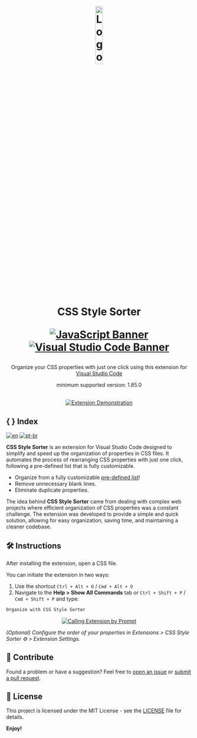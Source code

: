 <div align="center">
<h1>
<a href="#"><img src="https://github.com/victorhmszzero/Css-Style-Sorter/blob/main/assets/css-style-sorter-icon.png?raw=true" alt="Logo" width="20%"></a>

<b>CSS Style Sorter</b>

[![JavaScript Banner](https://img.shields.io/badge/JavaScript-F7DF1E?style=for-the-badge&logo=javascript&logoColor=black)](#)
[![Visual Studio Code Banner](https://img.shields.io/badge/VSCode-0078D4?style=for-the-badge&logo=visual%20studio%20code&logoColor=white)](#)

</h1>
  <p>Organize your CSS properties with just one click using this extension for <a href="https://code.visualstudio.com">Visual Studio Code</a></p>
  <p>minimum supported version: 1.85.0</p>
<br>
<a href="#"><img src="https://github.com/victorhmszzero/Css-Style-Sorter/blob/main/assets/preview-ctrl-alt-o.gif?raw=true" alt="Extension Demonstration"></a>

</div>

## { } Index

[![en](https://img.shields.io/badge/lang-en-red.svg)](https://github.com/victorhmszzero/Css-Style-Sorter)
[![pt-br](https://img.shields.io/badge/lang-pt--br-green.svg)](https://github.com/victorhmszzero/Css-Style-Sorter/blob/main/README.pt-br.md)

**CSS Style Sorter** is an extension for Visual Studio Code designed to simplify and speed up the organization of properties in CSS files. It automates the process of rearranging CSS properties with just one click, following a pre-defined list that is fully customizable.

- Organize from a fully customizable [pre-defined list](https://github.com/victorhmszzero/Css-Style-Sorter/blob/main/orderList.js)!
- Remove unnecessary blank lines.
- Eliminate duplicate properties.

The idea behind **CSS Style Sorter** came from dealing with complex web projects where efficient organization of CSS properties was a constant challenge. The extension was developed to provide a simple and quick solution, allowing for easy organization, saving time, and maintaining a cleaner codebase.

## 🛠 Instructions

After installing the extension, open a CSS file.

You can initiate the extension in two ways:

1. Use the shortcut `Ctrl + Alt + O` / `Cmd + Alt + O`
2. Navigate to the **Help > Show All Commands** tab or `Ctrl + Shift + P` / `Cmd + Shift + P` and type:

```txt
Organize with CSS Style Sorter
```

<div align="center">

[![Calling Extension by Prompt](https://github.com/victorhmszzero/Css-Style-Sorter/blob/main/assets/preview-ctrl-shit-p.gif?raw=true)](#)

</div>

_(Optional) Configure the order of your properties in Extensions > CSS Style Sorter ⚙ > Extension Settings._

## 🤝 Contribute

Found a problem or have a suggestion? Feel free to [open an issue](https://github.com/victorhmszzero/Css-Style-Sorter/issues) or [submit a pull request](https://github.com/victorhmszzero/Css-Style-Sorter/pulls).

## 📌 License

This project is licensed under the MIT License - see the [LICENSE](https://github.com/victorhmszzero/Css-Style-Sorter/blob/main/LICENSE) file for details.

**Enjoy!**
